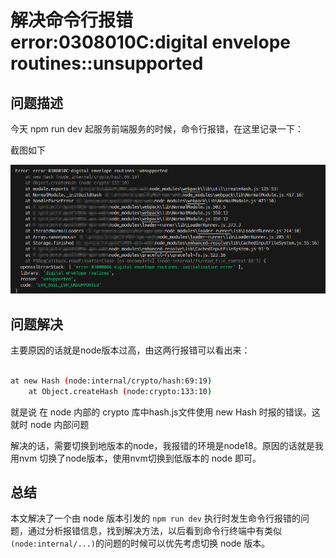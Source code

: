 # 解决命令行报错error:0308010C:digital envelope routines::unsupported

## 问题描述

今天 npm run dev 起服务前端服务的时候，命令行报错，在这里记录一下：

截图如下

![在这里插入图片描述](./images/nodeInternalProblemSolve1Image.png)

## 问题解决

主要原因的话就是node版本过高，由这两行报错可以看出来：

```bash

at new Hash (node:internal/crypto/hash:69:19)
    at Object.createHash (node:crypto:133:10)

```

就是说 在 node 内部的 crypto 库中hash.js文件使用 new Hash 时报的错误。这就时 node 内部问题

解决的话，需要切换到地版本的node，我报错的环境是node18。原因的话就是我用nvm 切换了node版本，使用nvm切换到低版本的 node 即可。

## 总结

本文解决了一个由 node 版本引发的 `npm run dev` 执行时发生命令行报错的问题，通过分析报错信息，找到解决方法，以后看到命令行终端中有类似`(node:internal/...)`的问题的时候可以优先考虑切换 node 版本。
​
